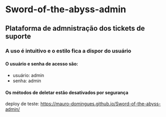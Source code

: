 ﻿# Sword-of-the-abyss-admin

<h2 align-items="center">Plataforma de admnistração dos tickets de suporte</h2> 
<h3 align-items="center">A uso é intuitivo e o estilo fica a dispor do usuário<h3>
<h4>O usuário e senha de acesso são:</h4>
<ul>
    <li>usuário: admin</li>
    <li>senha: admin</li>
</ul>
<h4 align-items="center">Os métodos de deletar estão desativados por segurança</h4>

deploy de teste: https://mauro-domingues.github.io/Sword-of-the-abyss-admin/
